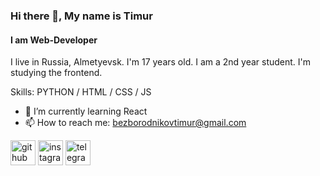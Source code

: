 ### Hi there 👋, My name is Timur
#### I am Web-Developer
I live in Russia, Almetyevsk. I'm 17 years old. I am a 2nd year student. I'm studying the frontend. 

Skills: PYTHON / HTML / CSS / JS 

- 🌱 I’m currently learning React 
- 📫 How to reach me: bezborodnikovtimur@gmail.com 

[<img src='https://cdn.jsdelivr.net/npm/simple-icons@3.0.1/icons/github.svg' alt='github' height='40'>](https://github.com/@lnsplayer)  [<img src='https://cdn.jsdelivr.net/npm/simple-icons@3.0.1/icons/instagram.svg' alt='instagram' height='40'>](https://www.instagram.com/@l1lines/)  [<img src='https://cdn.jsdelivr.net/npm/simple-icons@3.0.1/icons/telegram.svg' alt='telegram' height='40'>](@l1lines)  
